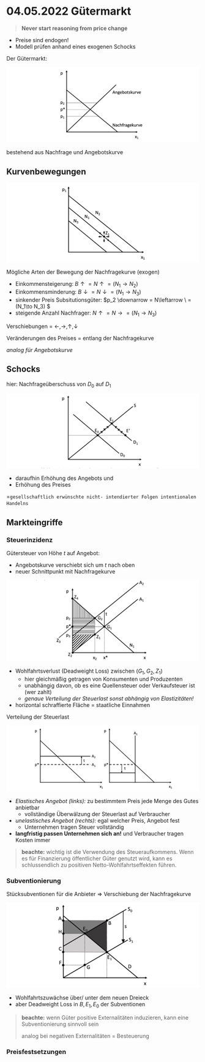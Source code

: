 # 04.05.2022 Gütermarkt

> **Never start reasoning from price change**

- Preise sind endogen!
- Modell prüfen anhand eines exogenen Schocks



Der Gütermarkt:

![2022-05-04_09.30.55](../images/2022-05-04_09.30.55.jpg)

bestehend aus Nachfrage und Angebotskurve

## Kurvenbewegungen

![2022-05-04_09.36.15](../images/2022-05-04_09.36.15.jpg)

Mögliche Arten der Bewegung der Nachfragekurve (exogen)

- Einkommensteigerung: $B \uparrow  = N\uparrow = (N_1\to N_2)$
- Einkommensminderung: $B \downarrow  = N\downarrow = (N_1\to N_3)$
- sinkender Preis Subsitutionsgüter: $p_2 \downarrow = N\leftarrow \ = (N_1\to N_3) $
- steigende Anzahl Nachfrager: $N \uparrow = N \rightarrow = (N_1 \to N_3)$

Verschiebungen = $\leftarrow, \rightarrow,\uparrow, \downarrow$

Veränderungen des Preises = entlang der Nachfragekurve

*analog für Angebotskurve*

## Schocks

hier: Nachfrageüberschuss von $D_0$ auf $D_1$

![2022-05-04_09.45.10](../images/2022-05-04_09.45.10.jpg)

- daraufhin Erhöhung des Angebots und
- Erhöhung des Preises

=`gesellschaftlich erwünschte nicht- intendierter Folgen intentionalen Handelns`

## Markteingriffe

### Steuerinzidenz

Gütersteuer von Höhe *t* auf Angebot:

- Angebotskurve verschiebt sich um *t* nach oben
- neuer Schnittpunkt mit Nachfragekurve

![2022-05-04_10.06.38](../images/2022-05-04_10.06.38.jpg)

- Wohlfahrtsverlust (Deadweight Loss) zwischen $(G_1,G_2,Z_1)$
    - hier gleichmäßig getragen von Konsumenten und Produzenten
    - unabhängig davon, ob es eine Quellensteuer oder Verkaufsteuer ist (wer zahlt)
    - *genaue Verteilung der Steuerlast sonst abhängig von Elastizitäten!*
- horizontal schraffierte Fläche = staatliche Einnahmen



Verteilung der Steuerlast

![2022-05-04_10.28.53](../images/2022-05-04_10.28.53.jpg)

- *Elastisches Angebot (links):* zu bestimmtem Preis jede Menge des Gutes anbietbar
    - vollständige Überwälzung der Steuerlast auf Verbraucher
- *unelastisches Angebot (rechts):* egal welcher Preis, Angebot fest
    - Unternehmen tragen Steuer vollständig
- **langfristig passen Unternehmen sich an!** und Verbraucher tragen Kosten immer



> **beachte:** wichtig ist die Verwendung des Steueraufkommens. Wenn es für Finanzierung öffentlicher Güter genutzt wird, kann es schlussendlich zu positiven Netto-Wohlfahrtseffekten führen.

### Subventionierung

Stücksubventionen für die Anbieter => Verschiebung der Nachfragekurve

![2022-05-04_10.44.03](../images/2022-05-04_10.44.03-1653869.jpg)

- Wohlfahrtszuwächse über/ unter dem neuen Dreieck
- aber Deadweight Loss in $B,E_1, E_0$ der Subventionen

> **beachte:** wenn Güter positive Externalitäten induzieren, kann eine Subventionierung sinnvoll sein
>
> analog bei negativen Externalitäten = Besteuerung

### Preisfestsetzungen

